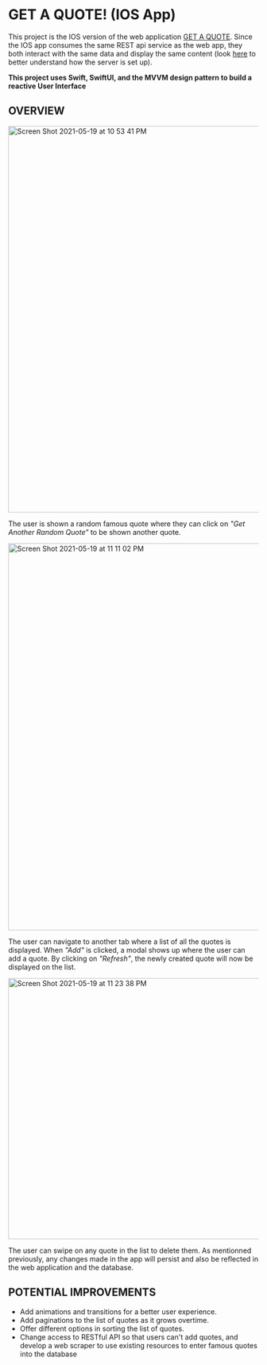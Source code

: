 # GET A QUOTE! (IOS App)
This project is the IOS version of the web application [GET A QUOTE](https://github.com/adrienhongcs/GET_A_QUOTE). Since the IOS app consumes the same REST api service as the web app, they both interact with the same data and display the same content (look [here](https://github.com/adrienhongcs/GET_A_QUOTE) to better understand how the server is set up).

**This project uses Swift, SwiftUI, and the MVVM design pattern to build a reactive User Interface**

## OVERVIEW
<img width="777" alt="Screen Shot 2021-05-19 at 10 53 41 PM" src="https://user-images.githubusercontent.com/64567338/118911989-17c1b080-b8f5-11eb-9085-2ccbef32bb92.png">
<p>The user is shown a random famous quote where they can click on <i>"Get Another Random Quote"</i> to be shown another quote.</p>
        
<img width="778" alt="Screen Shot 2021-05-19 at 11 11 02 PM" src="https://user-images.githubusercontent.com/64567338/118913453-81db5500-b8f7-11eb-951e-55ee4a6548be.png">
<p>The user can navigate to another tab where a list of all the quotes is displayed. When <i>"Add"</i> is clicked, a modal shows up where the user can add a quote. By clicking on <i>"Refresh"</i>, the newly created quote will now be displayed on the list.</p>

<img width="525" alt="Screen Shot 2021-05-19 at 11 23 38 PM" src="https://user-images.githubusercontent.com/64567338/118914453-42ae0380-b8f9-11eb-8fd2-4a3c93e48fb0.png">
<p>The user can swipe on any quote in the list to delete them. As mentionned previously, any changes made in the app will persist and also be reflected in the web application and the database.</p>

## POTENTIAL IMPROVEMENTS
- Add animations and transitions for a better user experience.
- Add paginations to the list of quotes as it grows overtime.
- Offer different options in sorting the list of quotes.
- Change access to RESTful API so that users can't add quotes, and develop a web scraper to use existing resources to enter famous quotes into the database

